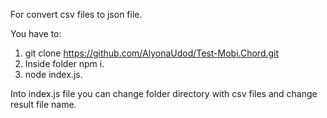 For convert csv files to json file.

You have to: 
1. git clone https://github.com/AlyonaUdod/Test-Mobi.Chord.git
1. Inside folder npm i.
2. node index.js.

Into index.js file you can change folder directory with csv files and change result file name.
